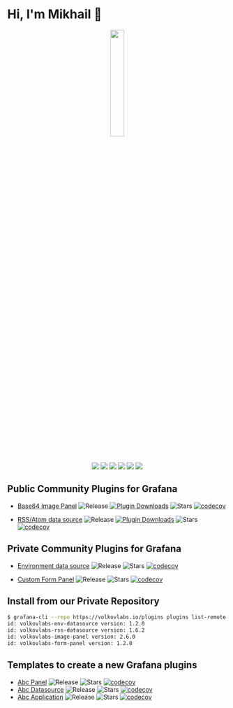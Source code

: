 # Hi, I'm Mikhail 👋

<div align="center"><img style="display: block; margin-left: auto; margin-right: auto; width: 25%;" src="https://volkovlabs.io/img/main.svg"></div>

<p align="center"><a href="https://volkovlabs.io" target="_blank"><img src="https://img.shields.io/badge/-Web-blueviolet?style=for-the-badge&logo=webpack"></a> <a href="https://volkovlabs.com" target="_blank"><img src="https://img.shields.io/badge/-Blog-orange?style=for-the-badge&logo=medium"></a> <a href="https://www.youtube.com/channel/UCQadniwbukI6ZmTN2oTTb-g" target="_blank"><img src="https://img.shields.io/badge/-Youtube-red?style=for-the-badge&logo=youtube"></a> <a href="https://demo.volkovlabs.io" target="_blank"><img src="https://img.shields.io/badge/-Demo%20Server-gray?style=for-the-badge&logo=codeforces"></a>  <a href="https://www.linkedin.com/in/mikhailvolkov/" target="_blank"><img src="https://img.shields.io/badge/-LinkedIn-blue?style=for-the-badge&logo=linkedin"></a> <a href="https://twitter.com/mikhailvolkov" target="_blank"><img src="https://img.shields.io/badge/-Twitter-9cf?style=for-the-badge&logo=twitter"></a></a></p>

## Public Community Plugins for Grafana

- [Base64 Image Panel](https://github.com/volkovlabs/volkovlabs-image-panel) ![Release](https://img.shields.io/github/v/release/volkovlabs/volkovlabs-image-panel.svg) [![Plugin Downloads](https://img.shields.io/badge/dynamic/json?color=green&label=downloads&query=%24.downloads&url=https%3A%2F%2Fgrafana.com%2Fapi%2Fplugins%2Fvolkovlabs-image-panel)](https://grafana.com/grafana/plugins/volkovlabs-image-panel) ![Stars](https://img.shields.io/github/stars/volkovlabs/volkovlabs-image-panel.svg?style=social&amp;label=Star&amp;maxAge=3600)
[![codecov](https://codecov.io/gh/volkovlabs/volkovlabs-image-panel/branch/main/graph/badge.svg?token=15SIRGU8SX)](https://codecov.io/gh/volkovlabs/volkovlabs-image-panel)

- [RSS/Atom data source](https://github.com/volkovlabs/volkovlabs-rss-datasource) ![Release](https://img.shields.io/github/v/release/volkovlabs/volkovlabs-rss-datasource.svg) [![Plugin Downloads](https://img.shields.io/badge/dynamic/json?color=green&label=downloads&query=%24.downloads&url=https%3A%2F%2Fgrafana.com%2Fapi%2Fplugins%2Fvolkovlabs-rss-datasource)](https://grafana.com/grafana/plugins/volkovlabs-rss-datasource) ![Stars](https://img.shields.io/github/stars/volkovlabs/volkovlabs-rss-datasource.svg?style=social&amp;label=Star&amp;maxAge=3600)
[![codecov](https://codecov.io/gh/VolkovLabs/volkovlabs-rss-datasource/branch/main/graph/badge.svg?token=2W9VR0PG5N)](https://codecov.io/gh/VolkovLabs/volkovlabs-rss-datasource)

## Private Community Plugins for Grafana
  
- [Environment data source](https://github.com/volkovlabs/volkovlabs-env-datasource) ![Release](https://img.shields.io/github/v/release/volkovlabs/volkovlabs-env-datasource.svg) ![Stars](https://img.shields.io/github/stars/volkovlabs/volkovlabs-env-datasource.svg?style=social&amp;label=Star&amp;maxAge=3600)
[![codecov](https://codecov.io/gh/VolkovLabs/volkovlabs-env-datasource/branch/main/graph/badge.svg?token=2W9VR0PG5N)](https://codecov.io/gh/VolkovLabs/volkovlabs-env-datasource)

- [Custom Form Panel](https://github.com/volkovlabs/volkovlabs-form-panel) ![Release](https://img.shields.io/github/v/release/volkovlabs/volkovlabs-form-panel.svg) ![Stars](https://img.shields.io/github/stars/volkovlabs/volkovlabs-form-panel.svg?style=social&amp;label=Star&amp;maxAge=3600)
[![codecov](https://codecov.io/gh/VolkovLabs/volkovlabs-form-panel/branch/main/graph/badge.svg?token=2W9VR0PG5N)](https://codecov.io/gh/VolkovLabs/volkovlabs-form-panel)

## Install from our Private Repository

```bash
$ grafana-cli --repo https://volkovlabs.io/plugins plugins list-remote
id: volkovlabs-env-datasource version: 1.2.0
id: volkovlabs-rss-datasource version: 1.6.2
id: volkovlabs-image-panel version: 2.6.0
id: volkovlabs-form-panel version: 1.2.0
```

## Templates to create a new Grafana plugins
  
- [Abc Panel](https://github.com/volkovlabs/volkovlabs-abc-panel) ![Release](https://img.shields.io/github/v/release/volkovlabs/volkovlabs-abc-panel.svg) ![Stars](https://img.shields.io/github/stars/volkovlabs/volkovlabs-abc-panel.svg?style=social&amp;label=Star&amp;maxAge=3600)
[![codecov](https://codecov.io/gh/volkovlabs/volkovlabs-abc-panel/branch/main/graph/badge.svg?token=15SIRGU8SX)](https://codecov.io/gh/volkovlabs/volkovlabs-abc-panel)
- [Abc Datasource](https://github.com/volkovlabs/volkovlabs-abc-datasource) ![Release](https://img.shields.io/github/v/release/volkovlabs/volkovlabs-abc-datasource.svg) ![Stars](https://img.shields.io/github/stars/volkovlabs/volkovlabs-abc-datasource.svg?style=social&amp;label=Star&amp;maxAge=3600)
[![codecov](https://codecov.io/gh/volkovlabs/volkovlabs-abc-datasource/branch/main/graph/badge.svg?token=15SIRGU8SX)](https://codecov.io/gh/volkovlabs/volkovlabs-abc-datasource)
- [Abc Application](https://github.com/volkovlabs/volkovlabs-abc-app) ![Release](https://img.shields.io/github/v/release/volkovlabs/volkovlabs-abc-app.svg) ![Stars](https://img.shields.io/github/stars/volkovlabs/volkovlabs-abc-app.svg?style=social&amp;label=Star&amp;maxAge=3600)
[![codecov](https://codecov.io/gh/volkovlabs/volkovlabs-abc-app/branch/main/graph/badge.svg?token=15SIRGU8SX)](https://codecov.io/gh/volkovlabs/volkovlabs-abc-app)
